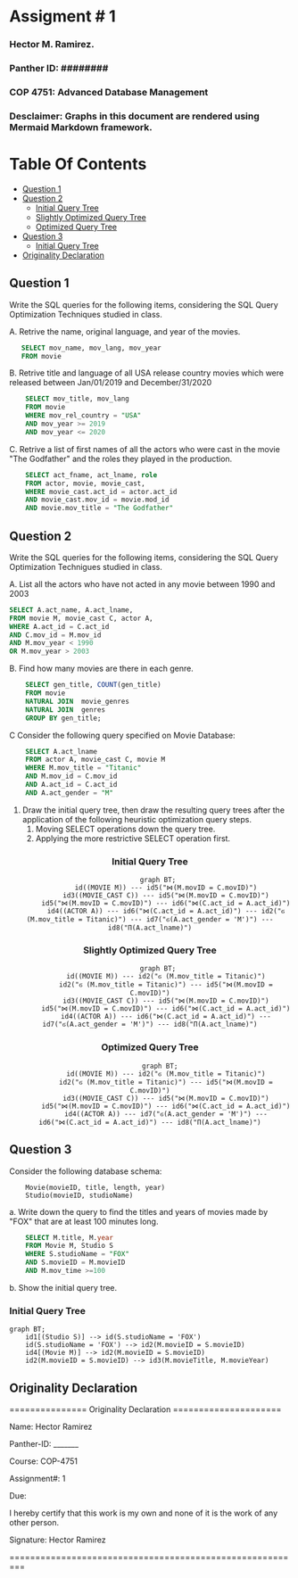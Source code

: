 <h1>Assigment # 1 </h1>

<h3> Hector M. Ramirez. </h3>
<h3> Panther ID: ######## </h3>

<h3>COP 4751: Advanced Database Management</h3>

<h3>Desclaimer: Graphs in this document are rendered using Mermaid Markdown framework. </h3>

<div style="page-break-after: always;"></div>

<h1> Table Of Contents </h1>

- [Question 1](#question-1)
- [Question 2](#question-2)
  - [Initial Query Tree](#initial-query-tree)
  - [Slightly Optimized Query Tree](#slightly-optimized-query-tree)
  - [Optimized Query Tree](#optimized-query-tree)
- [Question 3](#question-3)
  - [Initial Query Tree](#initial-query-tree-1)
- [Originality Declaration](#originality-declaration)


<div style="page-break-after: always;"></div>

## Question 1

Write the SQL queries for the following items, considering the SQL Query Optimization Techniques studied in class.

A. Retrive the name, original language, and year of the movies.

 ```sql
    SELECT mov_name, mov_lang, mov_year 
    FROM movie
```

B. Retrive title and language of all USA release country movies which were released between Jan/01/2019 and December/31/2020

```sql
    SELECT mov_title, mov_lang 
    FROM movie
    WHERE mov_rel_country = "USA" 
    AND mov_year >= 2019 
    AND mov_year <= 2020
```

C. Retrive a list of first names of all the actors who were cast in the movie "The Godfather" and the roles they played in the production.

```sql
    SELECT act_fname, act_lname, role 
    FROM actor, movie, movie_cast, 
    WHERE movie_cast.act_id = actor.act_id 
    AND movie_cast.mov_id = movie.mod_id 
    AND movie.mov_title = "The Godfather"
```

<div style="page-break-after: always;"></div>

## Question 2

Write the SQL queries for the following items, considering the SQL Query Optimization Technigues studied in class.

A. List all the actors who have not acted in any movie between 1990 and 2003

```sql
SELECT A.act_name, A.act_lname, 
FROM movie M, movie_cast C, actor A,
WHERE A.act_id = C.act_id 
AND C.mov_id = M.mov_id
AND M.mov_year < 1990
OR M.mov_year > 2003

```

B. Find how many movies are there in each genre.

```sql
    SELECT gen_title, COUNT(gen_title) 
    FROM movie
    NATURAL JOIN  movie_genres
    NATURAL JOIN  genres
    GROUP BY gen_title;

```

C Consider the following query specified on Movie Database:

```sql
    SELECT A.act_lname
    FROM actor A, movie_cast C, movie M 
    WHERE M.mov_title = "Titanic" 
    AND M.mov_id = C.mov_id
    AND A.act_id = C.act_id 
    AND A.act_gender = "M"
```

1. Draw the initial query tree, then draw the resulting query trees after the application of the following heuristic optimization query steps.
   1. Moving SELECT operations down the query tree.
   2. Applying the more restrictive SELECT operation first.

<div style="page-break-after: always;"></div>

<center>

### Initial Query Tree

```mermaid
    graph BT;
        id((MOVIE M)) --- id5("⋈(M.movID = C.movID)")
        id3((MOVIE_CAST C)) --- id5("⋈(M.movID = C.movID)")
        id5("⋈(M.movID = C.movID)") --- id6("⋈(C.act_id = A.act_id)")
        id4((ACTOR A)) --- id6("⋈(C.act_id = A.act_id)") --- id2("ϭ (M.mov_title = Titanic)") --- id7("ϭ(A.act_gender = 'M')") --- id8("Π(A.act_lname)")
```

</center>
<div style="page-break-after: always;"></div>

<center>

### Slightly Optimized Query Tree

```mermaid
    graph BT;
        id((MOVIE M)) --- id2("ϭ (M.mov_title = Titanic)")
        id2("ϭ (M.mov_title = Titanic)") --- id5("⋈(M.movID = C.movID)")
        id3((MOVIE_CAST C)) --- id5("⋈(M.movID = C.movID)")
        id5("⋈(M.movID = C.movID)") --- id6("⋈(C.act_id = A.act_id)")
        id4((ACTOR A)) --- id6("⋈(C.act_id = A.act_id)") --- id7("ϭ(A.act_gender = 'M')") --- id8("Π(A.act_lname)")
```

</center>
<div style="page-break-after: always;"></div>

<center>

### Optimized Query Tree

```mermaid
     graph BT;
        id((MOVIE M)) --- id2("ϭ (M.mov_title = Titanic)")
        id2("ϭ (M.mov_title = Titanic)") --- id5("⋈(M.movID = C.movID)")
        id3((MOVIE_CAST C)) --- id5("⋈(M.movID = C.movID)")
        id5("⋈(M.movID = C.movID)") --- id6("⋈(C.act_id = A.act_id)")
        id4((ACTOR A)) --- id7("ϭ(A.act_gender = 'M')") --- id6("⋈(C.act_id = A.act_id)") --- id8("Π(A.act_lname)")

```

</center>
<div style="page-break-after: always;"></div>

## Question 3

Consider the following database schema:

```schema
    Movie(movieID, title, length, year)
    Studio(movieID, studioName)
```

a. Write down the query to find the titles and years of movies made by "FOX" that are at least 100 minutes long.

```sql
    SELECT M.title, M.year 
    FROM Movie M, Studio S
    WHERE S.studioName = "FOX"
    AND S.movieID = M.movieID
    AND M.mov_time >=100
```

b. Show the initial query tree.

### Initial Query Tree

```mermaid
graph BT;
    id1[(Studio S)] --> id(S.studioName = 'FOX')
    id(S.studioName = 'FOX') --> id2(M.movieID = S.movieID)
    id4[(Movie M)] --> id2(M.movieID = S.movieID)
    id2(M.movieID = S.movieID) --> id3(M.movieTitle, M.movieYear)
```

<div style="page-break-after: always;"></div>

## Originality Declaration

=============== Originality Declaration =====================

Name: Hector Ramirez

Panther-ID: _______

Course: COP-4751

Assignment#: 1

Due:

I hereby certify that this work is my own and none of it is the work of any other person.

Signature: Hector Ramirez

=========================================================
